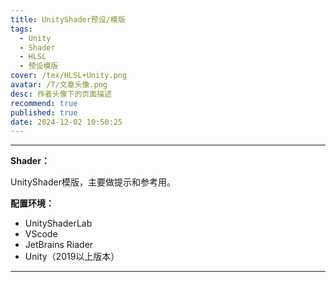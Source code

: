 ```yaml
---
title: UnityShader预设/模版
tags:
  - Unity
  - Shader
  - HLSL
  - 预设模版
cover: /tex/HLSL+Unity.png
avatar: /T/文章头像.png
desc: 作者头像下的页面描述
recommend: true
published: true
date: 2024-12-02 10:50:25
---
```


---

**Shader：**

UnityShader模版，主要做提示和参考用。



**配置环境：**

- UnityShaderLab
- VScode
- JetBrains Riader
- Unity（2019以上版本）

---

